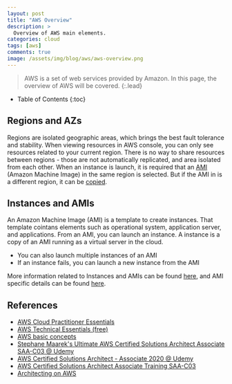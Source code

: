 ```yaml
---
layout: post
title: "AWS Overview"
description: >
  Overview of AWS main elements.
categories: cloud
tags: [aws]
comments: true
image: /assets/img/blog/aws/aws-overview.png
---
```

> AWS is a set of web services provided by Amazon.
In this page, the overview of AWS will be covered.
{:.lead}

- Table of Contents
{:toc}

## Regions and AZs

Regions are isolated geographic areas, which brings the best fault tolerance and stability.
When viewing resources in AWS console, you can only see resources related to your current region. There is no way to share resources between regions - those are not automatically replicated, and area isolated from each other.
When an instance is launch, it is required that an [AMI](https://docs.aws.amazon.com/AWSEC2/latest/UserGuide/AMIs.html) (Amazon Machine Image) in the same region is selected. But if the AMI in is a different region, it can be [copied](https://docs.aws.amazon.com/AWSEC2/latest/UserGuide/CopyingAMIs.html).

## Instances and AMIs

An Amazon Machine Image (AMI) is a template to create instances. That template cointans elements such as operational system, application server, and applications. From an AMI, you can launch an instance. A instance is a copy of an AMI running as a virtual server in the cloud.

- You can also launch multiple instances of an AMI
- If an instance fails, you can launch a new instance from the AMI

More information related to Instances and AMIs can be found [here](https://docs.aws.amazon.com/AWSEC2/latest/UserGuide/ec2-instances-and-amis.html), and AMI specific details can be found [here](https://docs.aws.amazon.com/AWSEC2/latest/UserGuide/AMIs.html).

## References

- [AWS Cloud Practitioner Essentials ](https://aws.amazon.com/pt/training/digital/aws-cloud-practitioner-essentials/)
- [AWS Technical Essentials (free)](https://explore.skillbuilder.aws/learn/course/external/view/elearning/1851/aws-technical-essentials)
- [AWS basic concepts](https://aws.amazon.com/pt/getting-started/fundamentals-core-concepts/)
- [Stephane Maarek's Ultimate AWS Certified Solutions Architect Associate SAA-C03 @ Udemy](https://www.udemy.com/courses/search/?courseLabel=4704&courseLabel=24774&q=stephane+maarek&sort=relevance&src=sac)
- [AWS Certified Solutions Architect - Associate 2020 @ Udemy](https://www.udemy.com/course/draft/362328/learn/lecture/13885822?start=15#overview)
- [AWS Certified Solutions Architect Associate Training SAA-C03](https://www.udemy.com/course/aws-certified-solutions-architect-associate-hands-on/learn/lecture/28616728?start=15#overview)
- [Architecting on AWS](https://aws.amazon.com/pt/training/classroom/architecting-on-aws/?ep=sec&sec=assoc_saa)